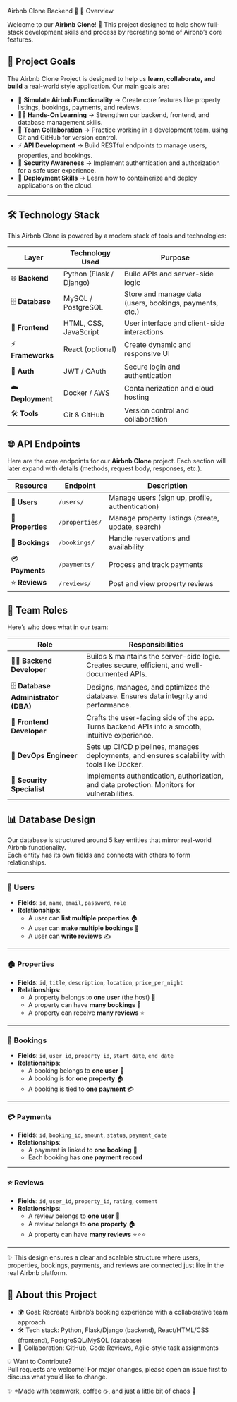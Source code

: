 Airbnb Clone Backend 🏡
📌 Overview

Welcome to our **Airbnb Clone**! 🎉 This project designed to help show  full-stack development skills and process by recreating some of Airbnb’s core features.  

## 🎯 Project Goals  

The Airbnb Clone Project is designed to help us **learn, collaborate, and build** a real-world style application. Our main goals are:  

- 🏡 **Simulate Airbnb Functionality** → Create core features like property listings, bookings, payments, and reviews.  
- 👩‍💻 **Hands-On Learning** → Strengthen our backend, frontend, and database management skills.  
- 🤝 **Team Collaboration** → Practice working in a development team, using Git and GitHub for version control.  
- ⚡ **API Development** → Build RESTful endpoints to manage users, properties, and bookings.  
- 🔐 **Security Awareness** → Implement authentication and authorization for a safe user experience.  
- 🚀 **Deployment Skills** → Learn how to containerize and deploy applications on the cloud.  

---
## 🛠️ Technology Stack  

This Airbnb Clone is powered by a modern stack of tools and technologies:  

| Layer         | Technology Used | Purpose |
|---------------|-----------------|---------|
| 🌐 **Backend**    | Python (Flask / Django) | Build APIs and server-side logic |
| 🗄️ **Database**   | MySQL / PostgreSQL | Store and manage data (users, bookings, payments, etc.) |
| 🎨 **Frontend**   | HTML, CSS, JavaScript | User interface and client-side interactions |
| ⚡ **Frameworks** | React (optional) | Create dynamic and responsive UI |
| 🔐 **Auth**       | JWT / OAuth | Secure login and authentication |
| ☁️ **Deployment** | Docker / AWS | Containerization and cloud hosting |
| 🛠️ **Tools**      | Git & GitHub | Version control and collaboration |



## 🌐 API Endpoints  

Here are the core endpoints for our **Airbnb Clone** project. Each section will later expand with details (methods, request body, responses, etc.).  

| Resource   | Endpoint        | Description |
|------------|----------------|-------------|
| 👤 **Users**     | `/users/`      | Manage users (sign up, profile, authentication) |
| 🏡 **Properties** | `/properties/` | Manage property listings (create, update, search) |
| 📅 **Bookings**   | `/bookings/`   | Handle reservations and availability |
| 💳 **Payments**   | `/payments/`   | Process and track payments |
| ⭐ **Reviews**    | `/reviews/`    | Post and view property reviews |



## 👥 Team Roles  

Here’s who does what in our team:  

| Role | Responsibilities |
|------|------------------|
| 👨‍💻 **Backend Developer** | Builds & maintains the server-side logic. Creates secure, efficient, and well-documented APIs. |
| 🗄️ **Database Administrator (DBA)** | Designs, manages, and optimizes the database. Ensures data integrity and performance. |
| 🎨 **Frontend Developer** | Crafts the user-facing side of the app. Turns backend APIs into a smooth, intuitive experience. |
| 🚀 **DevOps Engineer** | Sets up CI/CD pipelines, manages deployments, and ensures scalability with tools like Docker. |
| 🔐 **Security Specialist** | Implements authentication, authorization, and data protection. Monitors for vulnerabilities. |




## 📊 Database Design

Our database is structured around 5 key entities that mirror real-world Airbnb functionality.  
Each entity has its own fields and connects with others to form relationships.  

---

### 👤 Users
- **Fields**: `id`, `name`, `email`, `password`, `role`
- **Relationships**:
  - A user can **list multiple properties** 🏠
  - A user can **make multiple bookings** 📅
  - A user can **write reviews** ✍️

---

### 🏠 Properties
- **Fields**: `id`, `title`, `description`, `location`, `price_per_night`
- **Relationships**:
  - A property belongs to **one user** (the host) 👤
  - A property can have **many bookings** 📅
  - A property can receive **many reviews** ⭐

---

### 📅 Bookings
- **Fields**: `id`, `user_id`, `property_id`, `start_date`, `end_date`
- **Relationships**:
  - A booking belongs to **one user** 👤
  - A booking is for **one property** 🏠
  - A booking is tied to **one payment** 💳

---

### 💳 Payments
- **Fields**: `id`, `booking_id`, `amount`, `status`, `payment_date`
- **Relationships**:
  - A payment is linked to **one booking** 📅
  - Each booking has **one payment record**  

---

### ⭐ Reviews
- **Fields**: `id`, `user_id`, `property_id`, `rating`, `comment`
- **Relationships**:
  - A review belongs to **one user** 👤
  - A review belongs to **one property** 🏠
  - A property can have **many reviews** ⭐⭐⭐

---

✨ This design ensures a clear and scalable structure where users, properties, bookings, payments, and reviews are connected just like in the real Airbnb platform.


## 📌 About this Project  
- 🌍 Goal: Recreate Airbnb’s booking experience with a collaborative team approach  
- 🛠️ Tech stack: Python, Flask/Django (backend), React/HTML/CSS (frontend), PostgreSQL/MySQL (database)  
- 🤝 Collaboration: GitHub, Code Reviews, Agile-style task assignments  

💡 Want to Contribute?  
Pull requests are welcome! For major changes, please open an issue first to discuss what you’d like to change.  

✨ *Made with teamwork, coffee ☕, and just a little bit of chaos 🤪
